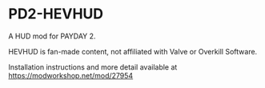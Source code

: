 # PD2-HEVHUD
A HUD mod for PAYDAY 2.

HEVHUD is fan-made content, not affiliated with Valve or Overkill Software.

Installation instructions and more detail available at https://modworkshop.net/mod/27954
